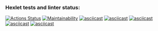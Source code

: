 ### Hexlet tests and linter status:
[![Actions Status](https://github.com/kobayskiy/frontend-project-44/actions/workflows/hexlet-check.yml/badge.svg)](https://github.com/kobayskiy/frontend-project-44/actions)
[![Maintainability](https://api.codeclimate.com/v1/badges/a4a24dfe5c943daea9c5/maintainability)](https://codeclimate.com/github/kobayskiy/frontend-project-44/maintainability)
[![asciicast](https://asciinema.org/a/kEm7HZI9HFdm7xjNHIR6jCHU2.svg)](https://asciinema.org/a/kEm7HZI9HFdm7xjNHIR6jCHU2)
[![asciicast](https://asciinema.org/a/2WpRMNFtWEhtCLNxesy6601eG.svg)](https://asciinema.org/a/2WpRMNFtWEhtCLNxesy6601eG)
[![asciicast](https://asciinema.org/a/DIkC6Ww3FNx81A2SXJQuvaEsa.svg)](https://asciinema.org/a/DIkC6Ww3FNx81A2SXJQuvaEsa)
[![asciicast](https://asciinema.org/a/9wdBznAOxO8B65SXfBoZFzbzX.svg)](https://asciinema.org/a/9wdBznAOxO8B65SXfBoZFzbzX)
[![asciicast](https://asciinema.org/a/gyOCOS8LSiU2GkHAxMhsWJHv0.svg)](https://asciinema.org/a/gyOCOS8LSiU2GkHAxMhsWJHv0)